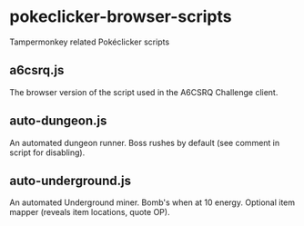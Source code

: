 # pokeclicker-browser-scripts
Tampermonkey related Pokéclicker scripts

## a6csrq.js
   The browser version of the script used in the A6CSRQ Challenge client. 
   
## auto-dungeon.js
   An automated dungeon runner. Boss rushes by default (see comment in script for disabling).

## auto-underground.js
   An automated Underground miner. Bomb's when at 10 energy. Optional item mapper (reveals item locations, quote OP).
